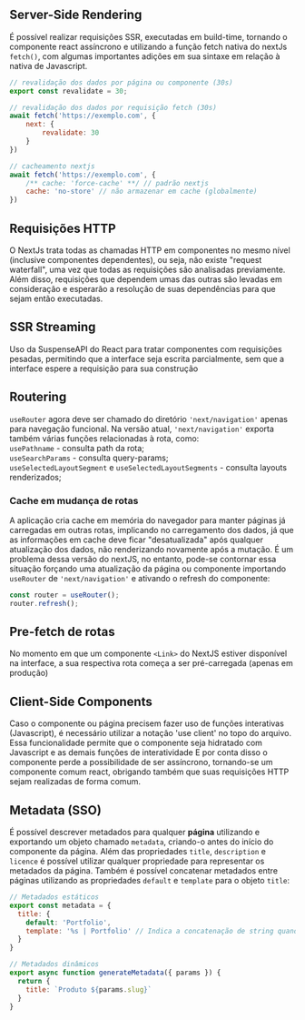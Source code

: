 ## Server-Side Rendering
É possível realizar requisições SSR, executadas em build-time, tornando o componente react assíncrono e utilizando a função
fetch nativa do nextJs `fetch()`, com algumas importantes adições em sua sintaxe em relação à nativa de Javascript.

```javascript
// revalidação dos dados por página ou componente (30s)
export const revalidate = 30;
```
```javascript
// revalidação dos dados por requisição fetch (30s)
await fetch('https://exemplo.com', { 
    next: { 
        revalidate: 30 
    }
})
```

```javascript
// cacheamento nextjs
await fetch('https://exemplo.com', { 
    /** cache: 'force-cache' **/ // padrão nextjs
    cache: 'no-store' // não armazenar em cache (globalmente)
})
```

## Requisições HTTP
O NextJs trata todas as chamadas HTTP em componentes no mesmo nível (inclusive componentes dependentes),
ou seja, não existe "request waterfall", uma vez que todas as requisições são analisadas previamente.
Além disso, requisições que dependem umas das outras são levadas em consideração e esperarão a resolução
de suas dependências para que sejam então executadas.

## SSR Streaming
Uso da SuspenseAPI do React para tratar componentes com requisições pesadas,
permitindo que a interface seja escrita parcialmente, sem que a interface espere a requisição para sua construção

## Routering
`useRouter` agora deve ser chamado do diretório `'next/navigation'` apenas para navegação funcional.
Na versão atual, `'next/navigation'` exporta também várias funções relacionadas à rota, como:
<br>
`usePathname` - consulta path da rota;
<br>
`useSearchParams` - consulta query-params;
<br>
`useSelectedLayoutSegment` e `useSelectedLayoutSegments` - consulta layouts renderizados;
<br>

### Cache em mudança de rotas
A aplicação cria cache em memória do navegador para manter páginas já carregadas em outras rotas,
implicando no carregamento dos dados, já que as informações em cache deve ficar "desatualizada"
após qualquer atualização dos dados, não renderizando novamente após a mutação.
É um problema dessa versão do nextJS, no entanto, pode-se contornar essa situação
forçando uma atualização da página ou componente importando `useRouter` de `'next/navigation'`
e ativando o refresh do componente:

```javascript
const router = useRouter();
router.refresh();
```

## Pre-fetch de rotas
No momento em que um componente `<Link>` do NextJS estiver disponível na interface,
a sua respectiva rota começa a ser pré-carregada
(apenas em produção)

## Client-Side Components
Caso o componente ou página precisem fazer uso de funções interativas (Javascript),
é necessário utilizar a notação 'use client' no topo do arquivo.
Essa funcionalidade permite que o componente seja hidratado com Javascript e as demais funções de interatividade
E por conta disso o componente perde a possibilidade de ser assíncrono, tornando-se um componente comum react,
obrigando também que suas requisições HTTP sejam realizadas de forma comum.

## Metadata (SSO)
É possível descrever metadados para qualquer **página** utilizando e exportando um objeto chamado `metadata`,
criando-o antes do início do componente da página.
Além das propriedades `title`, `description` e `licence` é possível utilizar qualquer propriedade para
representar os metadados da página.
Também é possível concatenar metadados entre páginas utilizando as propriedades `default` e `template` para o objeto `title`:

```javascript
// Metadados estáticos
export const metadata = {
  title: {
    default: 'Portfolio',
    template: '%s | Portfolio' // Indica a concatenação de string quando possível
  }
}

// Metadados dinâmicos
export async function generateMetadata({ params }) {
  return {
    title: `Produto ${params.slug}`
  }
}
```

